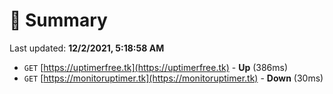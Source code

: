 # 📖 Summary
Last updated: **12/2/2021, 5:18:58 AM**

- `GET` [https://uptimerfree.tk](https://uptimerfree.tk) - **Up** (386ms)
- `GET` [https://monitoruptimer.tk](https://monitoruptimer.tk) - **Down** (30ms)

